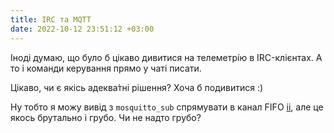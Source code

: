 ```yaml
---
title: IRC та MQTT
date: 2022-10-12 23:51:12 +03:00
---
```


Іноді думаю, що було б цікаво дивитися на телеметрі́ю в IRC-клієнтах. А то і команди керування прямо у чаті писати.

Цікаво, чи є якісь адеква́тні рішення? Хоча б подивитися :)

Ну тобто я можу вивід з `mosquitto_sub` спрямувати в канал FIFO [ii][1], але це якось брутально і грубо. Чи не надто грубо?

[1]: https://tools.suckless.org/ii/
